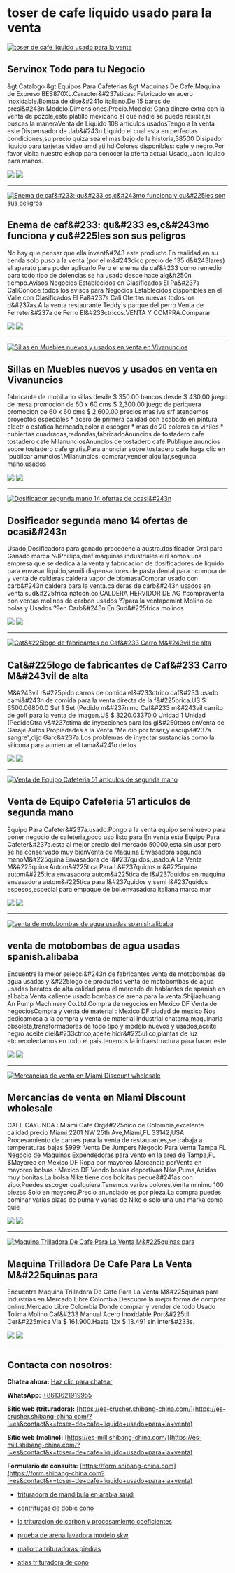 # toser de cafe liquido usado para la venta

<a href="https://swt.shibang-china.com/?l=es&img&k=toser+de+cafe+liquido+usado+para+la+venta" target="_blank">![toser de cafe liquido usado para la venta](http://static.shibang-china.com/all-800x300/573.jpg)</a>

## Servinox Todo para tu Negocio
&gt Catalogo &gt Equipos Para Cafeterias &gt Maquinas De Cafe.Maquina de Expreso BES870XL.Caracter&#237sticas: Fabricado en acero inoxidable.Bomba de dise&#241o italiano.De 15 bares de presi&#243n.Modelo.Dimensiones.Precio.Modelo: Gana dinero extra con la venta de pozole,este platillo mexicano al que nadie se puede resistir,si buscas la maneraVenta de Liquido 108 articulos usadosTengo a la venta este Dispensador de Jab&#243n Liquido el cual esta en perfectas condiciones,su precio quiza sea el mas bajo de la historia,38500 Disipador liquido para tarjetas video amd ati hd.Colores disponibles: cafe y negro.Por favor visita nuestro eshop para conocer la oferta actual Usado,Jabn liquido para manos.


<a href="https://whatsapp.shibangsoft.com/WhatsApp.php" target="_blank" title="WhatsApp">![](http://static.shibang-china.com/icon/whatsapp.png)</a> <a href="https://swt.shibang-china.com/?l=es&icon&k=toser+de+cafe+liquido+usado+para+la+venta" target="_blank">![](http://static.shibang-china.com/icon/chat-es.png)</a>

---

<a href="https://swt.shibang-china.com/?l=es&img&k=toser+de+cafe+liquido+usado+para+la+venta" target="_blank">![Enema de caf&#233: qu&#233 es,c&#243mo funciona y cu&#225les son sus peligros](http://static.shibang-china.com/all-800x300/857.jpg)</a>

## Enema de caf&#233: qu&#233 es,c&#243mo funciona y cu&#225les son sus peligros
No hay que pensar que ella invent&#243 este producto.En realidad,en su tienda solo puso a la venta (por el m&#243dico precio de 135 d&#243lares) el aparato para poder aplicarlo.Pero el enema de caf&#233 como remedio para todo tipo de dolencias se ha usado desde hace alg&#250n tiempo.Avisos Negocios Establecidos en Clasificados El Pa&#237s CaliConoce todos los avisos para Negocios Establecidos disponibles en el Valle con Clasificados El Pa&#237s Cali.Ofertas nuevas todos los d&#237as.A la venta restaurante Teddy`s parque del perro Venta de Ferreter&#237a de Ferro El&#233ctricos.VENTA Y COMPRA.Comparar


<a href="https://whatsapp.shibangsoft.com/WhatsApp.php" target="_blank" title="WhatsApp">![](http://static.shibang-china.com/icon/whatsapp.png)</a> <a href="https://swt.shibang-china.com/?l=es&icon&k=toser+de+cafe+liquido+usado+para+la+venta" target="_blank">![](http://static.shibang-china.com/icon/chat-es.png)</a>

---

<a href="https://swt.shibang-china.com/?l=es&img&k=toser+de+cafe+liquido+usado+para+la+venta" target="_blank">![Sillas en Muebles nuevos y usados en venta en Vivanuncios](http://static.shibang-china.com/all-800x300/1291.jpg)</a>

## Sillas en Muebles nuevos y usados en venta en Vivanuncios
fabricante de mobiliario sillas desde $ 350.00 bancos desde $ 430.00 juego de mesa promocion de 60 x 60 cms $ 2,300.00 juego de periquera promocion de 60 x 60 cms $ 2,600.00 precios mas iva srf atendemos proyectos especiales * acero de primera calidad con acabado en pintura electr o estatica horneada,color a escoger * mas de 20 colores en viniles * cubiertas cuadradas,redondas,fabricadoAnuncios de tostadero cafe tostadero cafe MilanunciosAnuncios de tostadero cafe.Publique anuncios sobre tostadero cafe gratis.Para anunciar sobre tostadero cafe haga clic en 'publicar anuncios'.Milanuncios: comprar,vender,alquilar,segunda mano,usados


<a href="https://whatsapp.shibangsoft.com/WhatsApp.php" target="_blank" title="WhatsApp">![](http://static.shibang-china.com/icon/whatsapp.png)</a> <a href="https://swt.shibang-china.com/?l=es&icon&k=toser+de+cafe+liquido+usado+para+la+venta" target="_blank">![](http://static.shibang-china.com/icon/chat-es.png)</a>

---

<a href="https://swt.shibang-china.com/?l=es&img&k=toser+de+cafe+liquido+usado+para+la+venta" target="_blank">![Dosificador segunda mano 14 ofertas de ocasi&#243n](http://static.shibang-china.com/all-800x300/1197.jpg)</a>

## Dosificador segunda mano 14 ofertas de ocasi&#243n
Usado,Dosificadora para ganado procedencia austra.dosificador Oral para Ganado marca NJPhillips,draf maquinas industriales eirl somos una empresa que se dedica a la venta y fabricacion de dosificadores de liquido para envasar liquido,semili.dispensadores de pasta dental para ncompra de y venta de calderas caldera vapor de biomasaComprar usado con carb&#243n caldera para la venta.calderas de carb&#243n usados en venta sud&#225frica natcon.co.CALDERA HERVIDOR DE AG #compraventa con ventas molinos de carbon usados ??para la ventapcmint.Molino de bolas y Usados ??en Carb&#243n En Sud&#225frica.molinos


<a href="https://whatsapp.shibangsoft.com/WhatsApp.php" target="_blank" title="WhatsApp">![](http://static.shibang-china.com/icon/whatsapp.png)</a> <a href="https://swt.shibang-china.com/?l=es&icon&k=toser+de+cafe+liquido+usado+para+la+venta" target="_blank">![](http://static.shibang-china.com/icon/chat-es.png)</a>

---

<a href="https://swt.shibang-china.com/?l=es&img&k=toser+de+cafe+liquido+usado+para+la+venta" target="_blank">![Cat&#225logo de fabricantes de Caf&#233 Carro M&#243vil de alta](http://static.shibang-china.com/all-800x300/738.jpg)</a>

## Cat&#225logo de fabricantes de Caf&#233 Carro M&#243vil de alta
M&#243vil r&#225pido carros de comida el&#233ctrico caf&#233 usado cami&#243n de comida para la venta directa de la f&#225brica.US $ 6500.06800.0 Set 1 Set (Pedido m&#237nimo Caf&#233 m&#243vil carrito de golf para la venta de imagen.US $ 3220.03370.0 Unidad 1 Unidad (PedidoOtra v&#237ctima de inyecciones para los gl&#250teos enVenta de Garaje Autos Propiedades a la Venta "Me dio por toser,y escup&#237a sangre",dijo Garc&#237a.Los problemas de inyectar sustancias como la silicona para aumentar el tama&#241o de los


<a href="https://whatsapp.shibangsoft.com/WhatsApp.php" target="_blank" title="WhatsApp">![](http://static.shibang-china.com/icon/whatsapp.png)</a> <a href="https://swt.shibang-china.com/?l=es&icon&k=toser+de+cafe+liquido+usado+para+la+venta" target="_blank">![](http://static.shibang-china.com/icon/chat-es.png)</a>

---

<a href="https://swt.shibang-china.com/?l=es&img&k=toser+de+cafe+liquido+usado+para+la+venta" target="_blank">![Venta de Equipo Cafeteria 51 articulos de segunda mano](http://static.shibang-china.com/all-800x300/862.jpg)</a>

## Venta de Equipo Cafeteria 51 articulos de segunda mano
Equipo Para Cafeter&#237a.usado.Pongo a la venta equipo seminuevo para poner negocio de cafeteria,poco uso listo para.En venta este Equipo Para Cafeter&#237a.esta al mejor precio del mercado 50000,esta sin usar pero se ha conservado muy bienVenta de Maquina Envasadora segunda manoM&#225quina Envasadora de l&#237quidos,usado.A La Venta M&#225quina Autom&#225tica Para L&#237quidos m&#225quina autom&#225tica envasadora autom&#225tica de l&#237quidos en.maquina envasadora autom&#225tica para l&#237quidos y semi l&#237quidos espesos,especial para empaque de bol.envasadora italiana marca mar


<a href="https://whatsapp.shibangsoft.com/WhatsApp.php" target="_blank" title="WhatsApp">![](http://static.shibang-china.com/icon/whatsapp.png)</a> <a href="https://swt.shibang-china.com/?l=es&icon&k=toser+de+cafe+liquido+usado+para+la+venta" target="_blank">![](http://static.shibang-china.com/icon/chat-es.png)</a>

---

<a href="https://swt.shibang-china.com/?l=es&img&k=toser+de+cafe+liquido+usado+para+la+venta" target="_blank">![venta de motobombas de agua usadas spanish.alibaba](http://static.shibang-china.com/all-800x300/1230.jpg)</a>

## venta de motobombas de agua usadas spanish.alibaba
Encuentre la mejor selecci&#243n de fabricantes venta de motobombas de agua usadas y &#225logo de productos venta de motobombas de agua usadas baratos de alta calidad para el mercado de hablantes de spanish en alibaba.Venta caliente usado bombas de arena para la venta.Shijiazhuang An Pump Machinery Co.Ltd.Compra de negocios en Mexico DF Venta de negociosCompra y venta de material : Mexico DF ciudad de mexico Nos dedicamosa a la compra y venta de material industrial chatarra,maquinaria obsoleta,transformadores de todo tipo y modelo nuevos y usados,aceite negro aceite diel&#233ctrico,aceite hidr&#225ulico,plantas de luz etc.recolectamos en todo el pais.tenemos la infraestructura para hacer este


<a href="https://whatsapp.shibangsoft.com/WhatsApp.php" target="_blank" title="WhatsApp">![](http://static.shibang-china.com/icon/whatsapp.png)</a> <a href="https://swt.shibang-china.com/?l=es&icon&k=toser+de+cafe+liquido+usado+para+la+venta" target="_blank">![](http://static.shibang-china.com/icon/chat-es.png)</a>

---

<a href="https://swt.shibang-china.com/?l=es&img&k=toser+de+cafe+liquido+usado+para+la+venta" target="_blank">![Mercancias de venta en Miami Discount wholesale](http://static.shibang-china.com/all-800x300/599.jpg)</a>

## Mercancias de venta en Miami Discount wholesale
CAFE CAYUNDA : Miami Cafe Org&#225nico de Colombia,excelente calidad,precio Miami 2201 NW 25th Ave,Miami,FL 33142,USA Procesamiento de carnes para la venta de restaurantes,se trabaja a temperaturas bajas $999: Venta De Jumpers Negocio Para Venta Tampa FL Negocio de Maquinas Expendedoras para vento en la area de Tampa,FL $Mayoreo en Mexico DF Ropa por mayoreo Mercancia porVenta en mayoreo bolsas : Mexico DF Vendo boslas deportivas Nike,Puma,Adidas muy bonitas.La bolsa Nike tiene dos bolcitas peque&#241as con zipo.Puedes escoger cualquiera.Tenemos varios colores.Venta minimo 100 piezas.Solo en mayoreo.Precio anunciado es por pieza.La compra puedes cominar varias pizas de puma y varias de Nike o solo una una marka como quie


<a href="https://whatsapp.shibangsoft.com/WhatsApp.php" target="_blank" title="WhatsApp">![](http://static.shibang-china.com/icon/whatsapp.png)</a> <a href="https://swt.shibang-china.com/?l=es&icon&k=toser+de+cafe+liquido+usado+para+la+venta" target="_blank">![](http://static.shibang-china.com/icon/chat-es.png)</a>

---

<a href="https://swt.shibang-china.com/?l=es&img&k=toser+de+cafe+liquido+usado+para+la+venta" target="_blank">![Maquina Trilladora De Cafe Para La Venta M&#225quinas para](http://static.shibang-china.com/all-800x300/562.jpg)</a>

## Maquina Trilladora De Cafe Para La Venta M&#225quinas para
Encuentra Maquina Trilladora De Cafe Para La Venta M&#225quinas para Industrias en Mercado Libre Colombia.Descubre la mejor forma de comprar online.Mercado Libre Colombia Donde comprar y vender de todo Usado Tolima.Molino Caf&#233 Manual Acero Inoxidable Port&#225til Cer&#225mica Via $ 161.900.Hasta 12x $ 13.491 sin inter&#233s.

<a href="https://whatsapp.shibangsoft.com/WhatsApp.php" target="_blank" title="WhatsApp">![](http://static.shibang-china.com/icon/whatsapp.png)</a> <a href="https://swt.shibang-china.com/?l=es&icon&k=toser+de+cafe+liquido+usado+para+la+venta" target="_blank">![](http://static.shibang-china.com/icon/chat-es.png)</a>

---
## Contacta con nosotros:

**Chatea ahora:** [Haz clic para chatear](https://swt.shibang-china.com?l=es&contact&k=toser+de+cafe+liquido+usado+para+la+venta)

**WhatsApp:**  [+8613621919955](https://whatsapp.shibangsoft.com/WhatsApp.php)

**Sitio web (trituradora):** [https://es-crusher.shibang-china.com/](https://es-crusher.shibang-china.com/?l=es&contact&k=toser+de+cafe+liquido+usado+para+la+venta)

**Sitio web (molino):** [https://es-mill.shibang-china.com/](https://es-mill.shibang-china.com/?l=es&contact&k=toser+de+cafe+liquido+usado+para+la+venta)

**Formulario de consulta:** [https://form.shibang-china.com](https://form.shibang-china.com?l=es&contact&k=toser+de+cafe+liquido+usado+para+la+venta)

* [trituradora de mandibula en arabia saudi](../83/trituradora%20de%20mandibula%20en%20arabia%20saudi.md)

* [centrifugas de doble cono](../83/centrifugas%20de%20doble%20cono.md)

* [la trituracion de carbon y procesamiento coeficientes](../92/la%20trituracion%20de%20carbon%20y%20procesamiento%20coeficientes.md)

* [prueba de arena lavadora modelo skw](../89/prueba%20de%20arena%20lavadora%20modelo%20skw.md)

* [mallorca trituradoras piedras](../89/mallorca%20trituradoras%20piedras.md)

* [atlas trituradora de cono](../84/atlas%20trituradora%20de%20cono.md)